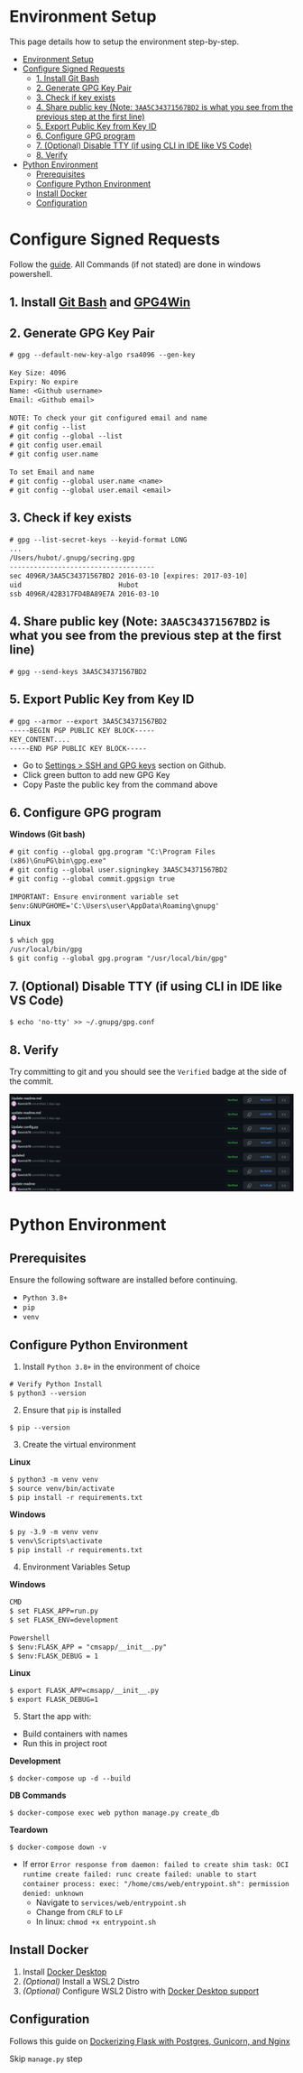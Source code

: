 # Environment Setup
This page details how to setup the environment step-by-step.

- [Environment Setup](#environment-setup)
- [Configure Signed Requests](#configure-signed-requests)
  - [1. Install Git Bash](#1-install-git-bash-and-gpg4win)
  - [2. Generate GPG Key Pair](#2-generate-gpg-key-pair)
  - [3. Check if key exists](#3-check-if-key-exists)
  - [4. Share public key (Note: `3AA5C34371567BD2` is what you see from the previous step at the first line)](#4-share-public-key-note-3aa5c34371567bd2-is-what-you-see-from-the-previous-step-at-the-first-line)
  - [5. Export Public Key from Key ID](#5-export-public-key-from-key-id)
  - [6. Configure GPG program](#6-configure-gpg-program)
  - [7. (Optional) Disable TTY (if using CLI in IDE like VS Code)](#7-optional-disable-tty-if-using-cli-in-ide-like-vs-code)
  - [8. Verify](#8-verify)
- [Python Environment](#python-environment)
  - [Prerequisites](#prerequisites)
  - [Configure Python Environment](#configure-python-environment)
  - [Install Docker](#install-docker)
  - [Configuration](#configuration)

# Configure Signed Requests
Follow the [guide](https://medium.com/@petehouston/quick-guide-to-sign-your-git-commits-c11ce58c22e9). 
All Commands (if not stated) are done in windows powershell.

## 1. Install [Git Bash](https://git-scm.com/download/win) and [GPG4Win](https://www.gpg4win.org/)
## 2. Generate GPG Key Pair

```console
# gpg --default-new-key-algo rsa4096 --gen-key

Key Size: 4096
Expiry: No expire
Name: <Github username>
Email: <Github email>

NOTE: To check your git configured email and name
# git config --list
# git config --global --list
# git config user.email
# git config user.name

To set Email and name
# git config --global user.name <name>
# git config --global user.email <email>
```

## 3. Check if key exists

```console
# gpg --list-secret-keys --keyid-format LONG
...
/Users/hubot/.gnupg/secring.gpg
------------------------------------
sec 4096R/3AA5C34371567BD2 2016-03-10 [expires: 2017-03-10]
uid                        Hubot 
ssb 4096R/42B317FD4BA89E7A 2016-03-10
```

## 4. Share public key (Note: `3AA5C34371567BD2` is what you see from the previous step at the first line)

```console
# gpg --send-keys 3AA5C34371567BD2
```

## 5. Export Public Key from Key ID

```console
# gpg --armor --export 3AA5C34371567BD2
-----BEGIN PGP PUBLIC KEY BLOCK-----
KEY_CONTENT....
-----END PGP PUBLIC KEY BLOCK-----
```

- Go to [Settings > SSH and GPG keys](https://github.com/settings/keys) section on Github.
- Click green button to add new GPG Key
- Copy Paste the public key from the command above

## 6. Configure GPG program

**Windows (Git bash)**
```console
# git config --global gpg.program "C:\Program Files (x86)\GnuPG\bin\gpg.exe"
# git config --global user.signingkey 3AA5C34371567BD2
# git config --global commit.gpgsign true

IMPORTANT: Ensure environment variable set
$env:GNUPGHOME='C:\Users\user\AppData\Roaming\gnupg'
```

**Linux**
```console
$ which gpg
/usr/local/bin/gpg
$ git config --global gpg.program "/usr/local/bin/gpg"
```

## 7. (Optional) Disable TTY (if using CLI in IDE like VS Code)

```console
$ echo 'no-tty' >> ~/.gnupg/gpg.conf
```

## 8. Verify
Try committing to git and you should see the `Verified` badge at the side of the commit.

![Verified Example](../images/verify_button.png)



# Python Environment

## Prerequisites
Ensure the following software are installed before continuing.
- `Python 3.8+`
- `pip`
- `venv`

## Configure Python Environment
1. Install `Python 3.8+` in the environment of choice

```console
# Verify Python Install
$ python3 --version
```

2. Ensure that `pip` is installed

```console
$ pip --version
```

3. Create the virtual environment

**Linux**
```console
$ python3 -m venv venv
$ source venv/bin/activate
$ pip install -r requirements.txt
```

**Windows**
```console
$ py -3.9 -m venv venv
$ venv\Scripts\activate
$ pip install -r requirements.txt
```

4. Environment Variables Setup

**Windows**
```console
CMD
$ set FLASK_APP=run.py
$ set FLASK_ENV=development

Powershell
$ $env:FLASK_APP = "cmsapp/__init__.py"
$ $env:FLASK_DEBUG = 1
```

**Linux**
```console
$ export FLASK_APP=cmsapp/__init__.py
$ export FLASK_DEBUG=1
```

5. Start the app with:
- Build containers with names
- Run this in project root

**Development**
```console
$ docker-compose up -d --build
```

**DB Commands**
```console
$ docker-compose exec web python manage.py create_db
```

**Teardown**
```console
$ docker-compose down -v
```

- If error `Error response from daemon: failed to create shim task: OCI runtime create failed: runc create failed: unable to start container process: exec: "/home/cms/web/entrypoint.sh": permission denied: unknown`
  - Navigate to `services/web/entrypoint.sh`
  - Change from `CRLF` to `LF`
  - In linux: `chmod +x entrypoint.sh`

## Install Docker
1. Install [Docker Desktop](https://www.docker.com/)
2. *(Optional)* Install a WSL2 Distro
3. *(Optional)* Configure WSL2 Distro with [Docker Desktop support](https://docs.docker.com/desktop/windows/wsl/)

## Configuration
Follows this guide on [Dockerizing Flask with Postgres, Gunicorn, and Nginx](https://testdriven.io/blog/dockerizing-flask-with-postgres-gunicorn-and-nginx)

Skip `manage.py` step